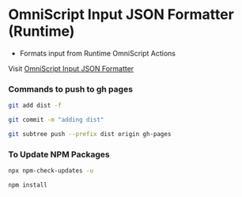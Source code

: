 # OmniScript Input JSON Formatter (Runtime)

- Formats input from Runtime OmniScript Actions

Visit [OmniScript Input JSON Formatter](https://rohitasare7.github.io/SF-OmniScript-Helper/)

### Commands to push to gh pages

```sh
git add dist -f
```

```sh
git commit -m "adding dist"
```

```sh
git subtree push --prefix dist origin gh-pages
```

### To Update NPM Packages

```sh
npx npm-check-updates -u
```

```sh
npm install
```
